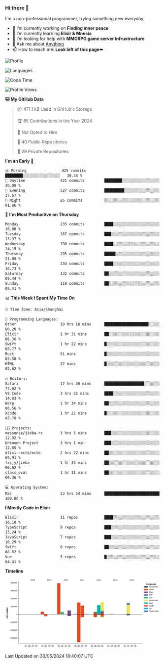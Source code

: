 ### Hi there 👋

I'm a non-professional programmer, trying something new everyday.

<!--
**dyzdyz010/dyzdyz010** is a ✨ _special_ ✨ repository because its `README.md` (this file) appears on your GitHub profile.
-->

- 🔭 I’m currently working on **Finding inner peace**
- 🌱 I’m currently learning **Elixir & Mnesia**
- 🤔 I’m looking for help with **MMORPG game server infrustructure**
- 💬 Ask me about [Anything](https://github.com/dyzdyz010/dyzdyz010/issues)
- 📫 How to reach me: **Look left of this page⬅️**

<!-- - 👯 I’m looking to collaborate on
- 😄 Pronouns: ...
- ⚡ Fun fact: ...
 -->
 
![Profile](https://github-readme-stats.vercel.app/api?username=dyzdyz010&count_private=true&show_icons=true&theme=dracula)

![Languages](https://github-readme-stats.vercel.app/api/top-langs/?username=dyzdyz010&layout=compact&theme=dracula)

<!--START_SECTION:waka-->
![Code Time](http://img.shields.io/badge/Code%20Time-1%2C553%20hrs%2040%20mins-blue)

![Profile Views](http://img.shields.io/badge/Profile%20Views-8-blue)

**🐱 My GitHub Data** 

> 📦 471.1 kB Used in GitHub's Storage 
 > 
> 🏆 85 Contributions in the Year 2024
 > 
> 🚫 Not Opted to Hire
 > 
> 📜 40 Public Repositories 
 > 
> 🔑 29 Private Repositories 
 > 
**I'm an Early 🐤** 

```text
🌞 Morning                425 commits         ████████░░░░░░░░░░░░░░░░░   30.38 % 
🌆 Daytime                421 commits         ████████░░░░░░░░░░░░░░░░░   30.09 % 
🌃 Evening                527 commits         █████████░░░░░░░░░░░░░░░░   37.67 % 
🌙 Night                  26 commits          ░░░░░░░░░░░░░░░░░░░░░░░░░   01.86 % 
```
📅 **I'm Most Productive on Thursday** 

```text
Monday                   235 commits         ████░░░░░░░░░░░░░░░░░░░░░   16.80 % 
Tuesday                  187 commits         ███░░░░░░░░░░░░░░░░░░░░░░   13.37 % 
Wednesday                198 commits         ████░░░░░░░░░░░░░░░░░░░░░   14.15 % 
Thursday                 295 commits         █████░░░░░░░░░░░░░░░░░░░░   21.09 % 
Friday                   234 commits         ████░░░░░░░░░░░░░░░░░░░░░   16.73 % 
Saturday                 132 commits         ██░░░░░░░░░░░░░░░░░░░░░░░   09.44 % 
Sunday                   118 commits         ██░░░░░░░░░░░░░░░░░░░░░░░   08.43 % 
```


📊 **This Week I Spent My Time On** 

```text
🕑︎ Time Zone: Asia/Shanghai

💬 Programming Languages: 
Other                    19 hrs 10 mins      ████████████████████░░░░░   80.20 % 
Elixir                   1 hr 31 mins        ██░░░░░░░░░░░░░░░░░░░░░░░   06.36 % 
Swift                    1 hr 22 mins        █░░░░░░░░░░░░░░░░░░░░░░░░   05.77 % 
Rust                     51 mins             █░░░░░░░░░░░░░░░░░░░░░░░░   03.58 % 
HTML                     37 mins             █░░░░░░░░░░░░░░░░░░░░░░░░   02.62 % 

🔥 Editors: 
Safari                   17 hrs 36 mins      ██████████████████░░░░░░░   73.62 % 
VS Code                  3 hrs 21 mins       ████░░░░░░░░░░░░░░░░░░░░░   14.03 % 
Warp                     1 hr 34 mins        ██░░░░░░░░░░░░░░░░░░░░░░░   06.56 % 
Xcode                    1 hr 22 mins        █░░░░░░░░░░░░░░░░░░░░░░░░   05.78 % 

🐱‍💻 Projects: 
messense/jieba-rs        3 hrs 5 mins        ███░░░░░░░░░░░░░░░░░░░░░░   12.92 % 
Unknown Project          3 hrs 1 min         ███░░░░░░░░░░░░░░░░░░░░░░   12.65 % 
elixir-ecto/ecto         2 hrs 22 mins       ██░░░░░░░░░░░░░░░░░░░░░░░   09.91 % 
fxsjy/jieba              1 hr 35 mins        ██░░░░░░░░░░░░░░░░░░░░░░░   06.62 % 
class_eval               1 hr 31 mins        ██░░░░░░░░░░░░░░░░░░░░░░░   06.36 % 

💻 Operating System: 
Mac                      23 hrs 54 mins      █████████████████████████   100.00 % 
```

**I Mostly Code in Elixir** 

```text
Elixir                   11 repos            ████░░░░░░░░░░░░░░░░░░░░░   16.18 % 
TypeScript               9 repos             ███░░░░░░░░░░░░░░░░░░░░░░   13.24 % 
JavaScript               7 repos             ███░░░░░░░░░░░░░░░░░░░░░░   10.29 % 
Swift                    6 repos             ██░░░░░░░░░░░░░░░░░░░░░░░   08.82 % 
Vue                      3 repos             █░░░░░░░░░░░░░░░░░░░░░░░░   04.41 % 
```



**Timeline**

![Lines of Code chart](https://raw.githubusercontent.com/dyzdyz010/dyzdyz010/master/assets/bar_graph.png)


 Last Updated on 30/05/2024 18:40:07 UTC
<!--END_SECTION:waka-->
